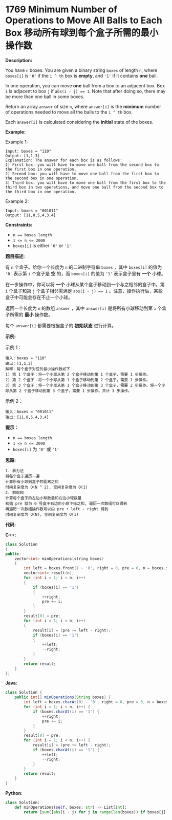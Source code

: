 # 1769 Minimum Number of Operations to Move All Balls to Each Box 移动所有球到每个盒子所需的最小操作数

__Description:__

You have `n` boxes. You are given a binary string `boxes` of length `n`, where `boxes[i]` is `'0'` if the `i ^ th` box is __empty__, and `'1'` if it contains __one__ ball.

In one operation, you can move __one__ ball from a box to an adjacent box. Box `i` is adjacent to box `j` if `abs(i - j) == 1`. Note that after doing so, there may be more than one ball in some boxes.

Return an array `answer` of size `n`, where `answer[i]` is the __minimum__ number of operations needed to move all the balls to the `i ^ th` box.

Each `answer[i]` is calculated considering the __initial__ state of the boxes.

__Example:__

Example 1:

```text
Input: boxes = "110"
Output: [1,1,3]
Explanation: The answer for each box is as follows:
1) First box: you will have to move one ball from the second box to the first box in one operation.
2) Second box: you will have to move one ball from the first box to the second box in one operation.
3) Third box: you will have to move one ball from the first box to the third box in two operations, and move one ball from the second box to the third box in one operation.
```

Example 2:

```text
Input: boxes = "001011"
Output: [11,8,5,4,3,4]
```

__Constraints:__

- `n == boxes.length`
- `1 <= n <= 2000`
- `boxes[i]` is either `'0'` or `'1'`.

__题目描述:__

有 `n` 个盒子。给你一个长度为 `n` 的二进制字符串 `boxes` ，其中 `boxes[i]` 的值为 `'0'` 表示第 `i` 个盒子是 __空__ 的，而 `boxes[i]` 的值为 `'1'` 表示盒子里有 __一个__ 小球。

在一步操作中，你可以将 __一个__ 小球从某个盒子移动到一个与之相邻的盒子中。第 `i` 个盒子和第 `j` 个盒子相邻需满足 `abs(i - j) == 1` 。注意，操作执行后，某些盒子中可能会存在不止一个小球。

返回一个长度为 `n` 的数组 `answer` ，其中 `answer[i]` 是将所有小球移动到第 `i` 个盒子所需的 __最小__ 操作数。

每个 `answer[i]` 都需要根据盒子的 __初始状态__ 进行计算。

__示例:__

示例 1：

```text
输入：boxes = "110"
输出：[1,1,3]
解释：每个盒子对应的最小操作数如下：
1) 第 1 个盒子：将一个小球从第 2 个盒子移动到第 1 个盒子，需要 1 步操作。
2) 第 2 个盒子：将一个小球从第 1 个盒子移动到第 2 个盒子，需要 1 步操作。
3) 第 3 个盒子：将一个小球从第 1 个盒子移动到第 3 个盒子，需要 2 步操作。将一个小球从第 2 个盒子移动到第 3 个盒子，需要 1 步操作。共计 3 步操作。
```

示例 2：

```text
输入：boxes = "001011"
输出：[11,8,5,4,3,4]
```

__提示：__

- `n == boxes.length`
- `1 <= n <= 2000`
- `boxes[i]` 为 `'0'` 或 `'1'`

__思路:__

```text
1. 暴力法
将每个盒子遍历一遍
计算所有小球到盒子的距离之和
时间复杂度为 O(N ^ 2), 空间复杂度为 O(1)
2. 前缀和
计算每个盒子的左边小球数量和右边小球数量
初始 pre 就为 0 号盒子右边的小球下标之和, 遍历一次数组可以得到
再遍历一次数组操作数可以由 pre + left - right 得到
时间复杂度为 O(N), 空间复杂度为 O(1)
```

__代码:__

__C++__:

```C++
class Solution 
{
public:
    vector<int> minOperations(string boxes) 
    {
        int left = boxes.front() - '0', right = 0, pre = 0, n = boxes.size();
        vector<int> result(n);
        for (int i = 1; i < n; i++) 
        {
            if (boxes[i] == '1') 
            {
                ++right;
                pre += i;
            }
        }
        result[0] = pre;
        for (int i = 1; i < n; i++) 
        {
            result[i] = (pre += left - right);
            if (boxes[i] == '1') 
            {
                ++left;
                --right;
            }
        }
        return result;
    }
};
```

__Java__:

```Java
class Solution {
    public int[] minOperations(String boxes) {
        int left = boxes.charAt(0) - '0', right = 0, pre = 0, n = boxes.length(), result[] = new int[n];
        for (int i = 1; i < n; i++) {
            if (boxes.charAt(i) == '1') {
                ++right;
                pre += i;
            }
        }
        result[0] = pre;
        for (int i = 1; i < n; i++) {
            result[i] = (pre += left - right);
            if (boxes.charAt(i) == '1') {
                ++left;
                --right;
            }
        }
        return result;
    }
}
```

__Python__:

```Python
class Solution:
    def minOperations(self, boxes: str) -> List[int]:
        return [sum([abs(i - j) for j in range(len(boxes)) if boxes[j] == '1']) for i in range(len(boxes))]
```
